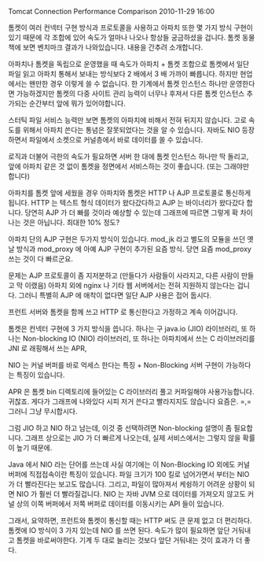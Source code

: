 Tomcat Connection Performance Comparison
2010-11-29 16:00

톰켓이 여러 컨넥터 구현 방식과 프로토콜을 사용하고
아파치 또한 몇 가지 방식 구현이 있기 때문에 각 조합에 있어 속도가 얼마나 나오나 항상들 궁금하셨을 겁니다.
톰켓 동물책에 보면 벤치마크 결과가 나와있습니다.
내용을 간추려 소개합니다.

아파치나 톰켓을 독립으로 운영했을 때 속도가
아파치 + 톰켓 조합으로 톰켓에서 일단 파일 읽고 아파치 통해서 보내는 방식보다
2 배에서 3 배 가까이 빠릅니다.
하지만 현업에서는 왠만한 경우 이렇게 쓸 수 없습니다.
한 기계에서 톰켓 인스턴스 하나만 운영한다면 가능하겠지만
톰켓의 다중 사이트 관리 능력이 너무나 후져서
다른 톰켓 인스턴스 추가되는 순간부터 앞에 뭐가 있어야합니다.

스터틱 파일 서비스 능력만 보면 톰켓의 아파치에 비해서 전혀 뒤지지 않습니다.
고로 속도를 위해서 아파치 쓴다는 통념은 잘못되었다는 것을 알 수 있습니다.
자바도 NIO 등장하면서 파일에서 소켓으로 커널층에서 바로 데이터를 쏠 수 있습니다.

로직과 더불어 극한의 속도가 필요하면 서버 한 대에 톰켓 인스턴스 하나만 딱 돌리고,
앞에 아파치 같은 것 없이 톰켓을 정면에서 서비스하는 것이 좋습니다. (또는 그래야만 합니다)

아파치를 톰켓 앞에 세웠을 경우 아파치와 톰켓은 HTTP 나 AJP 프로토콜로 통신하게 됩니다.
HTTP 는 텍스트 형식 데이터가 왔다갔다하고 AJP 는 바이너리가 왔다갔다 합니다.
당연히 AJP 가 더 빠를 것이라 예상할 수 있는데
그래프에 따르면 그렇게 확 차이나는 것은 아닙니다. 최대한 10% 정도?

아파치 단의 AJP 구현은 두가지 방식이 있습니다.
mod_jk 라고 별도의 모듈을 쓰던 옛날 방식과 mod_proxy 에 아예 AJP 구현이 추가된 요즘 방식.
당연 요즘 mod_proxy 쓰는 것이 다 빠르군요.

문제는 AJP 프로토콜이 좀 지저분하고 (만들다가 사람들이 사라지고, 다른 사람이 만들고 막 이랬음)
아파치 외에 nginx 나 기타 웹 서버에서는 전혀 지원하지 않는다는 겁니다.
그러니 특별히 AJP 에 애착이 없다면 일단 AJP 사용은 접어 둡시다.

프런트 서버와 톰켓을 함께 쓰고 HTTP 로 통신한다고 가정하고 계속 이어갑니다.

톰켓은 컨넥터 구현에 3 가지 방식을 씁니다.
하나는 구 java.io (JIO) 라이브러리,
또 하나는 Non-blocking IO (NIO) 라이브러리,
또 하나는 아파치에서 쓰는 C 라이브러리를 JNI 로 래핑해서 쓰는 APR,

NIO 는 커널 버퍼를 바로 억세스 한다는 특징 + Non-Blocking 서버 구현이 가능하다는 특징이 있습니다.

APR 은 톰켓 bin 디렉토리에 들어있는 C 라이브러리 풀고 커파일해야 사용가능합니다. 귀찮죠.
게다가 그래프에 나와있다 시피 저거 쓴다고 빨라지지도 않습니다 요즘은. =,=
그러니 그냥 무시합시다.

그럼 JIO 하고 NIO 하고 남는데, 이것 중 선택하려면 Non-blocking 설명이 좀 필요합니다.
그래프 상으로는 JIO 가 더 빠르게 나오는데, 실제 서비스에서는 그렇지 않을 확률이 높기 때문에.

Java 에서 NIO 라는 단어를 쓰는데 사실 여기에는 이 Non-Blocking IO 외에도 커널 버퍼에 직접접속이란 특징이 있습니다.
파일 크기가 100 킬로 넘어가면서 부터는 NIO 가 더 빨라진다는 보고도 많습니다.
그리고, 파일이 많아져서 케슁하기 어려운 상황이 되면 NIO 가 훨씬 더 빨라질겁니다.
NIO 는 자바 JVM 으로 데이터를 가져오지 않고도 커널 상의 이쪽 버퍼에서 저쪽 버퍼로 데이터를 이동시키는 API 들이 있습니다.

그래서, 요약하면, 프런트와 톰켓이 통신할 때는 HTTP 써도 큰 문제 없고 더 편리하다.
톰켓에 IO 방식이 3 가지 있는데 NIO 를 쓰면 된다.
속도가 많이 필요하면 앞단 거둬내고 톰켓을 바로써야한다.
기계 두 대로 늘리는 것보다 앞단 거둬내는 것이 효과가 더 좋다.
